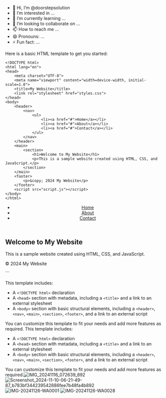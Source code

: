 - 👋 Hi, I’m @doorstepsolution
- 👀 I’m interested in ...
- 🌱 I’m currently learning ...
- 💞️ I’m looking to collaborate on ...
- 📫 How to reach me ...
- 😄 Pronouns: ...
- ⚡ Fun fact: ...

<!---
doorstepsolution/doorstepsolution is a ✨ special ✨ repository because its `README.md` (this file) appears on your GitHub profile.
You can click the Preview link to take a look at your changes.
--->
Here is a basic HTML template to get you started:

```
<!DOCTYPE html>
<html lang="en">
<head>
    <meta charset="UTF-8">
    <meta name="viewport" content="width=device-width, initial-scale=1.0">
    <title>My Website</title>
    <link rel="stylesheet" href="styles.css">
</head>
<body>
    <header>
        <nav>
            <ul>
                <li><a href="#">Home</a></li>
                <li><a href="#">About</a></li>
                <li><a href="#">Contact</a></li>
            </ul>
        </nav>
    </header>
    <main>
        <section>
            <h1>Welcome to My Website</h1>
            <p>This is a sample website created using HTML, CSS, and JavaScript.</p>
        </section>
    </main>
    <footer>
        <p>&copy; 2024 My Website</p>
    </footer>
    <script src="script.js"></script>
</body>
</html>
```

<!DOCTYPE html>
<html lang="en">
<head>
    <meta charset="UTF-8">
    <meta name="viewport" content="width=device-width, initial-scale=1.0">
    <title>My Website</title>
    <link rel="stylesheet" href="styles.css">
</head>
<body>
    <header>
        <nav>
            <ul>
                <li><a href="#">Home</a></li>
                <li><a href="#">About</a></li>
                <li><a href="#">Contact</a></li>
            </ul>
        </nav>
    </header>
    <main>
        <section>
            <h1>Welcome to My Website</h1>
            <p>This is a sample website created using HTML, CSS, and JavaScript.</p>
        </section>
    </main>
    <footer>
        <p>&copy; 2024 My Website</p>
    </footer>
    <script src="script.js"></script>
</body>
</html>
```

This template includes:

- A `<!DOCTYPE html>` declaration
- A `<head>` section with metadata, including a `<title>` and a link to an external stylesheet
- A `<body>` section with basic structural elements, including a `<header>`, `<nav>`, `<main>`, `<section>`, `<footer>`, and a link to an external script

You can customize this template to fit your needs and add more features as required.
This template includes:

- A `<!DOCTYPE html>` declaration
- A `<head>` section with metadata, including a `<title>` and a link to an external stylesheet
- A `<body>` section with basic structural elements, including a `<header>`, `<nav>`, `<main>`, `<section>`, `<footer>`, and a link to an external script

You can customize this template to fit your needs and add more features as required.![IMG_20241116_072639_892](https://github.com/user-attachments/assets/dbeabb2f-98aa-43e2-b667-e6dccb595937)
![Screenshot_2024-11-10-06-21-49-87_b783bf344239542886fee7b48fa4b892](https://github.com/user-attachments/assets/90e8a768-678d-491e-84d2-f1e69654f473)
![IMG-20241126-WA0001](https://github.com/user-attachments/assets/aee9032d-e375-4505-ae43-179ad43b2569)
![IMG-20241126-WA0028](https://github.com/user-attachments/assets/63256bdf-0296-42d8-9de6-d7d789a99773)
